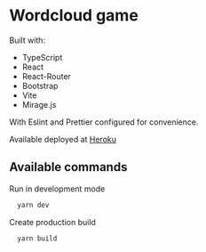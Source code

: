 # Wordcloud game

Built with:
- TypeScript
- React
- React-Router
- Bootstrap
- Vite
- Mirage.js

With Eslint and Prettier configured for convenience.

Available deployed at [Heroku](https://wordcloud-binar.herokuapp.com/)

## Available commands

Run in development mode

```bash
  yarn dev
```

Create production build

```bash
  yarn build
```
